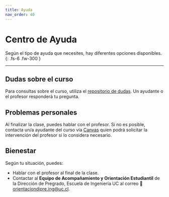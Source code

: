 ```yaml
---
title: Ayuda
nav_order: 40
---
```


# Centro de Ayuda

Según el tipo de ayuda que necesites, hay diferentes opciones disponibles.  
{: .fs-6 .fw-300 }

---

## Dudas sobre el curso

Para consultas sobre el curso, utiliza el [repositorio de dudas](https://github.com/bellinux/iv/issues). Un ayudante o el profesor responderá tu pregunta.

## Problemas personales

Al finalizar la clase, puedes hablar con el profesor. Si no es posible, contacta un/a ayudante del curso vía [Canvas](https://cursos.canvas.uc.cl/) quien podrá solicitar la intervención del profesor si lo considera necesario.

## Bienestar

Según tu situación, puedes:  
- Hablar con el profesor al final de la clase.  
- Contactar al **Equipo de Acompañamiento y Orientación Estudiantil** de la Dirección de Pregrado, Escuela de Ingeniería UC al correo 📧 [orientaciondipre.ing@uc.cl](mailto:orientaciondipre.ing@uc.cl).
